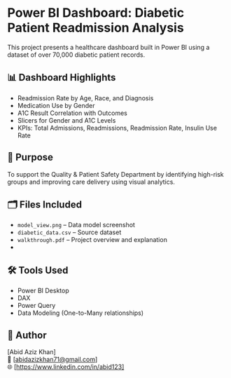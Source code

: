 # Power BI Dashboard: Diabetic Patient Readmission Analysis

This project presents a healthcare dashboard built in Power BI using a dataset of over 70,000 diabetic patient records.

## 📊 Dashboard Highlights
- Readmission Rate by Age, Race, and Diagnosis
- Medication Use by Gender
- A1C Result Correlation with Outcomes
- Slicers for Gender and A1C Levels
- KPIs: Total Admissions, Readmissions, Readmission Rate, Insulin Use Rate

## 🧪 Purpose
To support the Quality & Patient Safety Department by identifying high-risk groups and improving care delivery using visual analytics.

## 🗂️ Files Included
- `model_view.png` – Data model screenshot
- `diabetic_data.csv` – Source dataset
- `walkthrough.pdf` – Project overview and explanation
- 

## 🛠 Tools Used
- Power BI Desktop
- DAX
- Power Query
- Data Modeling (One-to-Many relationships)

## 👤 Author
[Abid Aziz Khan]  
📧 [abidazizkhan71@gmail.com]  
🌐 [https://www.linkedin.com/in/abid123]

